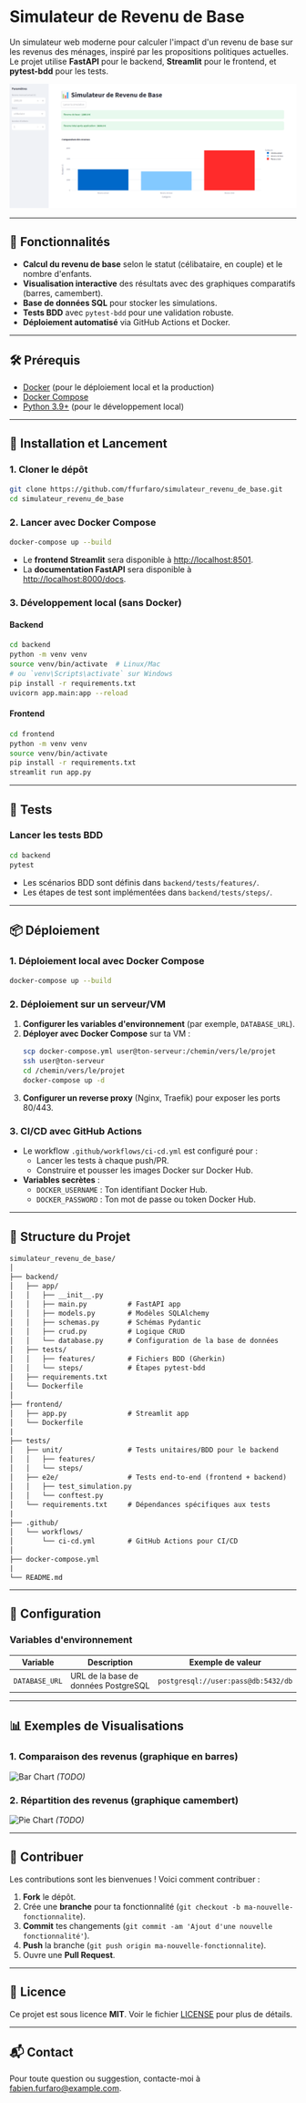 <!--
© 2025 Mouvement Français pour un Revenu de Base http://www.revenudebase.info

SPDX-License-Identifier: CC-BY-SA-4.0+
SPDX-FileContributor:    Fabien FURFARO
-->

# Simulateur de Revenu de Base

Un simulateur web moderne pour calculer l'impact d'un revenu de base sur les revenus des ménages, inspiré par les propositions politiques actuelles. Le projet utilise **FastAPI** pour le backend, **Streamlit** pour le frontend, et **pytest-bdd** pour les tests.

![Streamlit Demo](./docs/demo.png)

---

## 📌 Fonctionnalités

- **Calcul du revenu de base** selon le statut (célibataire, en couple) et le nombre d'enfants.
- **Visualisation interactive** des résultats avec des graphiques comparatifs (barres, camembert).
- **Base de données SQL** pour stocker les simulations.
- **Tests BDD** avec `pytest-bdd` pour une validation robuste.
- **Déploiement automatisé** via GitHub Actions et Docker.

---

## 🛠 Prérequis

- [Docker](https://docs.docker.com/get-docker/) (pour le déploiement local et la production)
- [Docker Compose](https://docs.docker.com/compose/install/)
- [Python 3.9+](https://www.python.org/downloads/) (pour le développement local)

---

## 🚀 Installation et Lancement

### 1. Cloner le dépôt

```bash
git clone https://github.com/ffurfaro/simulateur_revenu_de_base.git
cd simulateur_revenu_de_base
```

### 2. Lancer avec Docker Compose

```bash
docker-compose up --build
```

- Le **frontend Streamlit** sera disponible à [http://localhost:8501](http://localhost:8501).
- La **documentation FastAPI** sera disponible à [http://localhost:8000/docs](http://localhost:8000/docs).

### 3. Développement local (sans Docker)

#### Backend

```bash
cd backend
python -m venv venv
source venv/bin/activate  # Linux/Mac
# ou `venv\Scripts\activate` sur Windows
pip install -r requirements.txt
uvicorn app.main:app --reload
```

#### Frontend

```bash
cd frontend
python -m venv venv
source venv/bin/activate
pip install -r requirements.txt
streamlit run app.py
```

---

## 🧪 Tests

### Lancer les tests BDD

```bash
cd backend
pytest
```

- Les scénarios BDD sont définis dans `backend/tests/features/`.
- Les étapes de test sont implémentées dans `backend/tests/steps/`.

---

## 📦 Déploiement

### 1. Déploiement local avec Docker Compose

```bash
docker-compose up --build
```

### 2. Déploiement sur un serveur/VM

1. **Configurer les variables d'environnement** (par exemple, `DATABASE_URL`).
2. **Déployer avec Docker Compose** sur ta VM :
   ```bash
   scp docker-compose.yml user@ton-serveur:/chemin/vers/le/projet
   ssh user@ton-serveur
   cd /chemin/vers/le/projet
   docker-compose up -d
   ```
3. **Configurer un reverse proxy** (Nginx, Traefik) pour exposer les ports 80/443.

### 3. CI/CD avec GitHub Actions

- Le workflow `.github/workflows/ci-cd.yml` est configuré pour :
  - Lancer les tests à chaque push/PR.
  - Construire et pousser les images Docker sur Docker Hub.
- **Variables secrètes** :
  - `DOCKER_USERNAME` : Ton identifiant Docker Hub.
  - `DOCKER_PASSWORD` : Ton mot de passe ou token Docker Hub.

---

## 📂 Structure du Projet

```
simulateur_revenu_de_base/
│
├── backend/
│   ├── app/
│   │   ├── __init__.py
│   │   ├── main.py          # FastAPI app
│   │   ├── models.py        # Modèles SQLAlchemy
│   │   ├── schemas.py       # Schémas Pydantic
│   │   ├── crud.py          # Logique CRUD
│   │   └── database.py      # Configuration de la base de données
│   ├── tests/
│   │   ├── features/        # Fichiers BDD (Gherkin)
│   │   └── steps/           # Étapes pytest-bdd
│   ├── requirements.txt
│   └── Dockerfile
│
├── frontend/
│   ├── app.py               # Streamlit app
│   └── Dockerfile
|
├── tests/
│   ├── unit/                # Tests unitaires/BDD pour le backend
│   │   ├── features/
│   │   └── steps/
│   ├── e2e/                 # Tests end-to-end (frontend + backend)
│   │   ├── test_simulation.py
│   │   └── conftest.py
│   └── requirements.txt     # Dépendances spécifiques aux tests
|
├── .github/
│   └── workflows/
│       └── ci-cd.yml        # GitHub Actions pour CI/CD
│
├── docker-compose.yml
|
└── README.md
```

---

## 🔧 Configuration

### Variables d'environnement

| Variable          | Description                          | Exemple de valeur                     |
|-------------------|--------------------------------------|---------------------------------------|
| `DATABASE_URL`    | URL de la base de données PostgreSQL | `postgresql://user:pass@db:5432/db`   |

---

## 📊 Exemples de Visualisations

### 1. Comparaison des revenus (graphique en barres)
![Bar Chart](https://via.placeholder.com/400x200?text=Bar+Chart) *(TODO)*

### 2. Répartition des revenus (graphique camembert)
![Pie Chart](https://via.placeholder.com/400x200?text=Pie+Chart) *(TODO)*

---

## 🤝 Contribuer

Les contributions sont les bienvenues ! Voici comment contribuer :

1. **Fork** le dépôt.
2. Crée une **branche** pour ta fonctionnalité (`git checkout -b ma-nouvelle-fonctionnalite`).
3. **Commit** tes changements (`git commit -am 'Ajout d'une nouvelle fonctionnalité'`).
4. **Push** la branche (`git push origin ma-nouvelle-fonctionnalite`).
5. Ouvre une **Pull Request**.

---

## 📜 Licence

Ce projet est sous licence **MIT**. Voir le fichier [LICENSE](LICENSE) pour plus de détails.

---

## 📬 Contact

Pour toute question ou suggestion, contacte-moi à [fabien.furfaro@example.com](mailto:fabien.furfaro@example.com).
